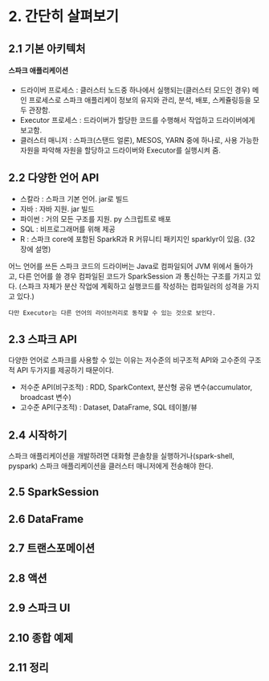 # 2. 간단히 살펴보기

## 2.1 기본 아키텍처

#### 스파크 애플리케이션

- 드라이버 프로세스 : 클러스터 노드중 하나에서 실행되는(클러스터 모드인 경우) 메인 프로세스로 스파크 애플리케이 정보의 유지와 관리, 분석, 배포, 스케쥴링등을 모두 관장함.
- Executor 프로세스 : 드라이버가 할당한 코드를 수행해서 작업하고 드라이버에게 보고함.
- 클러스터 매니저 : 스파크(스탠드 얼론), MESOS, YARN 중에 하나로, 사용 가능한 자원을 파악해 자원을 할당하고 드라이버와 Executor를 실행시켜 줌.

## 2.2 다양한 언어 API

- 스칼라 : 스파크 기본 언어. jar로 빌드
- 자바 : 자바 지원. jar 빌드
- 파이썬 : 거의 모든 구조를 지원. py 스크립트로 배포
- SQL : 비프로그래머를 위해 제공
- R : 스파크 core에 포함된 SparkR과 R 커뮤니티 패키지인 sparklyr이 있음. (32장에 설명)

어느 언어를 쓰든 스파크 코드의 드라이버는 Java로 컴파일되어 JVM 위에서 돌아가고, 다른 언어를 쓸 경우 컴파일된 코드가 SparkSession 과 통신하는 구조를 가지고 있다. (스파크 자체가 분산 작업에 계획하고 실행코드를 작성하는 컴파일러의 성격을 가지고 있다.)

```
다만 Executor는 다른 언어의 라이브러리로 동작할 수 있는 것으로 보인다.
```

## 2.3 스파크 API

다양한 언어로 스파크를 사용할 수 있는 이유는 저수준의 비구조적 API와 고수준의 구조적 API 두가지를 제공하기 때문이다.

- 저수준 API(비구조적) : RDD, SparkContext, 분산형 공유 변수(accumulator, broadcast 변수)
- 고수준 API(구조적) : Dataset, DataFrame, SQL 테이블/뷰

## 2.4 시작하기

스파크 애플리케이션을 개발하려면 대화형 콘솔창을 실행하거나(spark-shell, pyspark) 스파크 애플리케이션을 클러스터 매니저에게 전송해야 한다.

## 2.5 SparkSession




## 2.6 DataFrame

## 2.7 트랜스포메이션

## 2.8 액션

## 2.9 스파크 UI

## 2.10 종합 예제

## 2.11 정리
